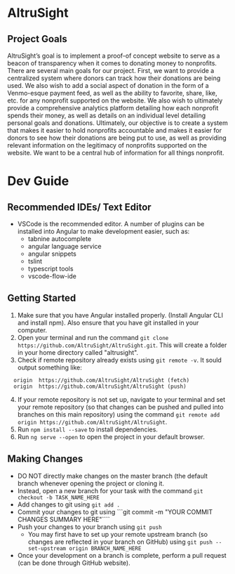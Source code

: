 # AltruSight #

## Project Goals ##
AltruSight’s goal is to implement a proof-of concept website to serve as a beacon of transparency when it comes to donating money to nonprofits. There are several main goals for our project. First, we want to provide a centralized system where donors can track how their donations are being used. We also wish to add a social aspect of donation in the form of a Venmo-esque payment feed, as well as the ability to favorite, share, like, etc. for any nonprofit supported on the website. We also wish to ultimately provide a comprehensive analytics platform detailing how each nonprofit spends their money, as well as details on an individual level detailing personal goals and donations.   Ultimately, our objective is to create a system that makes it easier to hold nonprofits accountable and makes it easier for donors to see how their donations are being put to use, as well as providing relevant information on the legitimacy of nonprofits supported on the website. We want to be a central hub of information for all things nonprofit.

# Dev Guide #
## Recommended IDEs/ Text Editor ##
* VSCode is the recommended editor. A number of plugins can be installed into Angular to make development easier, such as:
  * tabnine autocomplete
  * angular language service
  * angular snippets
  * tslint
  * typescript tools
  * vscode-flow-ide

## Getting Started ##
1. Make sure that you have Angular installed properly. (Install Angular CLI and install npm). Also ensure that you have git installed in your computer.
2. Open your terminal and run the command ```git clone https://github.com/AltruSight/AltruSight.git```. This will create a folder in your home directory called "altrusight".
3. Check if remote repository already exists using ```git remote -v```. It sould output something like:
```
  origin  https://github.com/AltruSight/AltruSight (fetch)
  origin  https://github.com/AltruSight/AltruSight (push)
```

4. If your remote repository is not set up, navigate to your terminal and set your remote repository (so that changes can be pushed and pulled into branches on this main repository) using the command ```git remote add origin https://github.com/AltruSight/AltruSight```. 
5. Run ```npm install --save``` to install dependencies.
6. Run ```ng serve --open``` to open the project in your default browser.

## Making Changes ##
* DO NOT directly make changes on the master branch (the default branch whenever opening the project or cloning it.
* Instead, open a new branch for your task with the command ```git checkout -b TASK_NAME_HERE```
* Add changes to git using ```git add .```
* Commit your changes to git using ```git commit -m "YOUR COMMIT CHANGES SUMMARY HERE"````
* Push your changes to your branch using ```git push```
  * You may first have to set up your remote upstream branch (so changes are reflected in your branch on GitHub) using ```git push --set-upstream origin BRANCH_NAME_HERE```
* Once your development on a branch is complete, perform a pull request (can be done through GitHub website).


